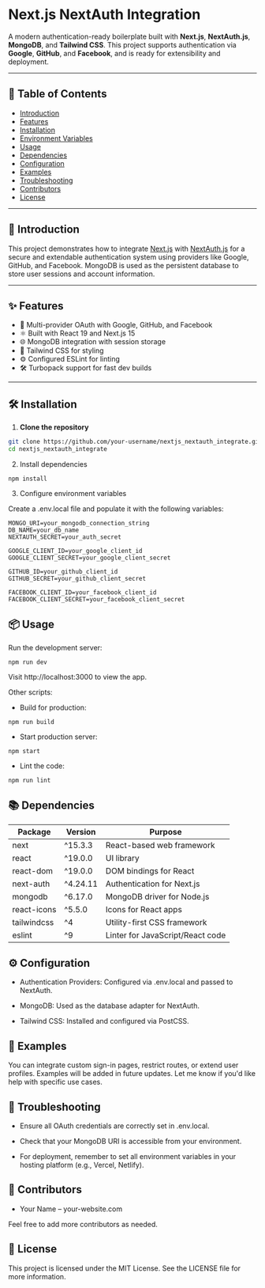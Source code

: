 # Next.js NextAuth Integration

A modern authentication-ready boilerplate built with **Next.js**, **NextAuth.js**, **MongoDB**, and **Tailwind CSS**. This project supports authentication via **Google**, **GitHub**, and **Facebook**, and is ready for extensibility and deployment.

---

## 🧭 Table of Contents

- [Introduction](#-introduction)
- [Features](#-features)
- [Installation](#-installation)
- [Environment Variables](#-environment-variables)
- [Usage](#-usage)
- [Dependencies](#-dependencies)
- [Configuration](#-configuration)
- [Examples](#-examples)
- [Troubleshooting](#-troubleshooting)
- [Contributors](#-contributors)
- [License](#-license)

---

## 🚀 Introduction

This project demonstrates how to integrate [Next.js](https://nextjs.org/) with [NextAuth.js](https://next-auth.js.org/) for a secure and extendable authentication system using providers like Google, GitHub, and Facebook. MongoDB is used as the persistent database to store user sessions and account information.

---

## ✨ Features

- 🔐 Multi-provider OAuth with Google, GitHub, and Facebook
- ⚛️ Built with React 19 and Next.js 15
- 🌐 MongoDB integration with session storage
- 🎨 Tailwind CSS for styling
- ⚙️ Configured ESLint for linting
- 🛠️ Turbopack support for fast dev builds

---

## 🛠 Installation

1. **Clone the repository**

```bash
git clone https://github.com/your-username/nextjs_nextauth_integrate.git
cd nextjs_nextauth_integrate
```

2. Install dependencies

```
npm install
```

3. Configure environment variables

Create a .env.local file and populate it with the following variables:

```
MONGO_URI=your_mongodb_connection_string
DB_NAME=your_db_name
NEXTAUTH_SECRET=your_auth_secret

GOOGLE_CLIENT_ID=your_google_client_id
GOOGLE_CLIENT_SECRET=your_google_client_secret

GITHUB_ID=your_github_client_id
GITHUB_SECRET=your_github_client_secret

FACEBOOK_CLIENT_ID=your_facebook_client_id
FACEBOOK_CLIENT_SECRET=your_facebook_client_secret

```

## 📦 Usage

Run the development server:

```
npm run dev
```

Visit http://localhost:3000 to view the app.

Other scripts:

- Build for production:

```
npm run build
```

- Start production server:

```
npm start
```

- Lint the code:

```
npm run lint
```

## 📚 Dependencies

| Package     | Version  | Purpose                          |
| ----------- | -------- | -------------------------------- |
| next        | ^15.3.3  | React-based web framework        |
| react       | ^19.0.0  | UI library                       |
| react-dom   | ^19.0.0  | DOM bindings for React           |
| next-auth   | ^4.24.11 | Authentication for Next.js       |
| mongodb     | ^6.17.0  | MongoDB driver for Node.js       |
| react-icons | ^5.5.0   | Icons for React apps             |
| tailwindcss | ^4       | Utility-first CSS framework      |
| eslint      | ^9       | Linter for JavaScript/React code |

## ⚙️ Configuration

- Authentication Providers: Configured via .env.local and passed to NextAuth.

- MongoDB: Used as the database adapter for NextAuth.

- Tailwind CSS: Installed and configured via PostCSS.

## 🧪 Examples

You can integrate custom sign-in pages, restrict routes, or extend user profiles. Examples will be added in future updates. Let me know if you'd like help with specific use cases.

## 🧯 Troubleshooting

- Ensure all OAuth credentials are correctly set in .env.local.

- Check that your MongoDB URI is accessible from your environment.

- For deployment, remember to set all environment variables in your hosting platform (e.g., Vercel, Netlify).

## 👥 Contributors

- Your Name – your-website.com

Feel free to add more contributors as needed.

## 📄 License

This project is licensed under the MIT License. See the LICENSE file for more information.
